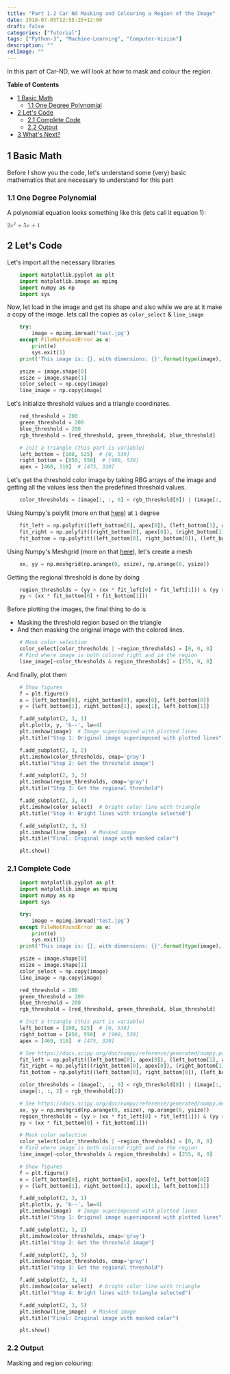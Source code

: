 ```yaml
---
title: "Part 1.2 Car Nd Masking and Colouring a Region of the Image"
date: 2018-07-05T12:55:25+12:00
draft: false
categories: ["Tutorial"]
tags: ["Python-3", "Machine-Learning", "Computer-Vision"]
description: ""
relImage: ""
---
```


In this part of Car-ND, we will look at how to mask and colour the region.

**Table of Contents**

- [1 Basic Math][0]
  - [1.1 One Degree Polynomial][1]
- [2 Let's Code][2]
  - [2.1 Complete Code][3]
  - [2.2 Output][4]
- [3 What's Next?][5]

## 1 Basic Math

Before I show you the code, let's understand some (very) basic mathematics that are necessary to understand for this part

### 1.1 One Degree Polynomial

A polynomial equation looks something like this (lets call it equation 1):

<math xmlns="http://www.w3.org/1998/Math/MathML">
<mrow>
    <mn>2</mn>
    <msup>
        <mi>x</mi>
        <mn>2</mn>
    </msup>
    <mo>+</mo>
    <mn>5</mn>
    <mi>x</mi>
    <mo>+</mo>
    <mn>1</mn>
</mrow>
</math>

## 2 Let's Code

Let's import all the necessary libraries

```python
    import matplotlib.pyplot as plt
    import matplotlib.image as mpimg
    import numpy as np
    import sys
```

Now, let load in the image and get its shape and also while we are at it make a copy of the image. lets call the copies as `color_select` & `line_image`

```python
    try:
        image = mpimg.imread('test.jpg')
    except FileNotFoundError as e:
        print(e)
        sys.exit(1)
    print('This image is: {}, with dimensions: {}'.format(type(image), image.shape))

    ysize = image.shape[0]
    xsize = image.shape[1]
    color_select = np.copy(image)
    line_image = np.copy(image)
```

Let's initialize threshold values and a triangle coordinates.

```python
    red_threshold = 200
    green_threshold = 200
    blue_threshold = 200
    rgb_threshold = [red_threshold, green_threshold, blue_threshold]

    # Init a triangle (this part is variable)
    left_bottom = [100, 525]  # [0, 539]
    right_bottom = [850, 550]  # [900, 539]
    apex = [460, 310]  # [475, 320]
```

Let's get the threshold color image by taking RBG arrays of the image and getting all the values less then the predefined threshold values.

```python
    color_thresholds = (image[:, :, 0] < rgb_threshold[0]) | (image[:, :, 1] < rgb_threshold[1]) | (image[:, :, 2] < rgb_threshold[2])
```

Using Numpy's polyfit (more on that [here][6]) at `1` degree

```python
    fit_left = np.polyfit((left_bottom[0], apex[0]), (left_bottom[1], apex[1]), 1)
    fit_right = np.polyfit((right_bottom[0], apex[0]), (right_bottom[1], apex[1]), 1)
    fit_bottom = np.polyfit((left_bottom[0], right_bottom[0]), (left_bottom[1], right_bottom[1]), 1)
```

Using Numpy's Meshgrid (more on that [here][7]), let's create a mesh

```python
    xx, yy = np.meshgrid(np.arange(0, xsize), np.arange(0, ysize))
```

Getting the regional threshold is done by doing

```python
    region_thresholds = (yy > (xx * fit_left[0] + fit_left[1])) & (yy > (xx * fit_right[0] + fit_right[1])) & (
    yy < (xx * fit_bottom[0] + fit_bottom[1]))
```

Before plotting the images, the final thing to do is

- Masking the threshold region based on the triangle
- And then masking the original image with the colored lines.

```python
    # Mask color selection
    color_select[color_thresholds | ~region_thresholds] = [0, 0, 0]
    # Find where image is both colored right and in the region
    line_image[~color_thresholds & region_thresholds] = [255, 0, 0]
```

And finally, plot them

```python
    # Show figures
    f = plt.figure()
    x = [left_bottom[0], right_bottom[0], apex[0], left_bottom[0]]
    y = [left_bottom[1], right_bottom[1], apex[1], left_bottom[1]]

    f.add_subplot(2, 3, 1)
    plt.plot(x, y, 'b--', lw=4)
    plt.imshow(image)  # Image superimposed with plotted lines
    plt.title("Step 1: Original image superimposed with plotted lines")

    f.add_subplot(2, 3, 2)
    plt.imshow(color_thresholds, cmap='gray')
    plt.title("Step 2: Get the threshold image")

    f.add_subplot(2, 3, 3)
    plt.imshow(region_thresholds, cmap='gray')
    plt.title("Step 3: Get the regional threshold")

    f.add_subplot(2, 3, 4)
    plt.imshow(color_select)  # bright color line with triangle
    plt.title("Step 4: Bright lines with triangle selected")

    f.add_subplot(2, 3, 5)
    plt.imshow(line_image)  # Masked image
    plt.title("Final: Original image with masked color")

    plt.show()
```

### 2.1 Complete Code

```python
    import matplotlib.pyplot as plt
    import matplotlib.image as mpimg
    import numpy as np
    import sys

    try:
        image = mpimg.imread('test.jpg')
    except FileNotFoundError as e:
        print(e)
        sys.exit(1)
    print('This image is: {}, with dimensions: {}'.format(type(image), image.shape))

    ysize = image.shape[0]
    xsize = image.shape[1]
    color_select = np.copy(image)
    line_image = np.copy(image)

    red_threshold = 200
    green_threshold = 200
    blue_threshold = 200
    rgb_threshold = [red_threshold, green_threshold, blue_threshold]

    # Init a triangle (this part is variable)
    left_bottom = [100, 525]  # [0, 539]
    right_bottom = [850, 550]  # [900, 539]
    apex = [460, 310]  # [475, 320]

    # See https://docs.scipy.org/doc/numpy/reference/generated/numpy.polyfit.html for more info
    fit_left = np.polyfit((left_bottom[0], apex[0]), (left_bottom[1], apex[1]), 1)
    fit_right = np.polyfit((right_bottom[0], apex[0]), (right_bottom[1], apex[1]), 1)
    fit_bottom = np.polyfit((left_bottom[0], right_bottom[0]), (left_bottom[1], right_bottom[1]), 1)

    color_thresholds = (image[:, :, 0] < rgb_threshold[0]) | (image[:, :, 1] < rgb_threshold[1]) | (
    image[:, :, 2] < rgb_threshold[2])

    # See https://docs.scipy.org/doc/numpy/reference/generated/numpy.meshgrid.html for more info
    xx, yy = np.meshgrid(np.arange(0, xsize), np.arange(0, ysize))
    region_thresholds = (yy > (xx * fit_left[0] + fit_left[1])) & (yy > (xx * fit_right[0] + fit_right[1])) & (
    yy < (xx * fit_bottom[0] + fit_bottom[1]))

    # Mask color selection
    color_select[color_thresholds | ~region_thresholds] = [0, 0, 0]
    # Find where image is both colored right and in the region
    line_image[~color_thresholds & region_thresholds] = [255, 0, 0]

    # Show figures
    f = plt.figure()
    x = [left_bottom[0], right_bottom[0], apex[0], left_bottom[0]]
    y = [left_bottom[1], right_bottom[1], apex[1], left_bottom[1]]

    f.add_subplot(2, 3, 1)
    plt.plot(x, y, 'b--', lw=4)
    plt.imshow(image)  # Image superimposed with plotted lines
    plt.title("Step 1: Original image superimposed with plotted lines")

    f.add_subplot(2, 3, 2)
    plt.imshow(color_thresholds, cmap='gray')
    plt.title("Step 2: Get the threshold image")

    f.add_subplot(2, 3, 3)
    plt.imshow(region_thresholds, cmap='gray')
    plt.title("Step 3: Get the regional threshold")

    f.add_subplot(2, 3, 4)
    plt.imshow(color_select)  # bright color line with triangle
    plt.title("Step 4: Bright lines with triangle selected")

    f.add_subplot(2, 3, 5)
    plt.imshow(line_image)  # Masked image
    plt.title("Final: Original image with masked color")

    plt.show()
```

### 2.2 Output

Masking and region colouring:

[0]: #1-basic-math
[1]: #11-one-degree-polynomial
[2]: #2-lets-code
[3]: #21-complete-code
[4]: #22-output
[5]: #3-whats-next
[6]: https://docs.scipy.org/doc/numpy/reference/generated/numpy.polyfit.html
[7]: https://docs.scipy.org/doc/numpy/reference/generated/numpy.meshgrid.html

<script src='https://cdnjs.cloudflare.com/ajax/libs/mathjax/2.7.4/MathJax.js?config=TeX-MML-AM_CHTML' async></script>
